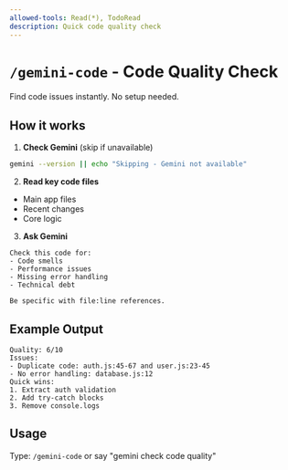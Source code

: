 ```yaml
---
allowed-tools: Read(*), TodoRead  
description: Quick code quality check
---
```


# `/gemini-code` - Code Quality Check

Find code issues instantly. No setup needed.

## How it works

1. **Check Gemini** (skip if unavailable)
```bash
gemini --version || echo "Skipping - Gemini not available"
```

2. **Read key code files**
- Main app files
- Recent changes
- Core logic

3. **Ask Gemini**
```
Check this code for:
- Code smells
- Performance issues
- Missing error handling
- Technical debt

Be specific with file:line references.
```

## Example Output
```
Quality: 6/10
Issues:
- Duplicate code: auth.js:45-67 and user.js:23-45
- No error handling: database.js:12
Quick wins:
1. Extract auth validation
2. Add try-catch blocks
3. Remove console.logs
```

## Usage
Type: `/gemini-code` or say "gemini check code quality"